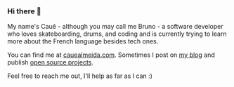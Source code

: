 ### Hi there 👋

My name's Cauê - although you may call me Bruno - a software developer who loves skateboarding, drums, and coding and is currently trying to learn more about the French language besides tech ones.

You can find me at [cauealmeida.com](https://cauealmeida.com.br). Sometimes I post on [my blog](https://clmeida.medium.com/) and publish [open source projects](https://www.npmjs.com/~clmeida).

Feel free to reach me out, I'll help as far as I can :)
